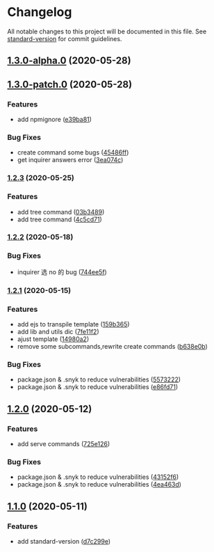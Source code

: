 # Changelog

All notable changes to this project will be documented in this file. See [standard-version](https://github.com/conventional-changelog/standard-version) for commit guidelines.

## [1.3.0-alpha.0](https://github.com/Tauleos/bsi-cli/compare/v1.3.0-patch.0...v1.3.0-alpha.0) (2020-05-28)

## [1.3.0-patch.0](https://github.com/Tauleos/bsi-cli/compare/v1.2.3...v1.3.0-patch.0) (2020-05-28)

### Features

- add npmignore ([e39ba81](https://github.com/Tauleos/bsi-cli/commit/e39ba81868bdad63bfd3dd87ff27a1c516ee52ca))

### Bug Fixes

- create command some bugs ([45486ff](https://github.com/Tauleos/bsi-cli/commit/45486ff1cd6fe8518b4f9cbf28b7c20de253d307))
- get inquirer answers error ([3ea074c](https://github.com/Tauleos/bsi-cli/commit/3ea074c4d615fc8c2400f668969dc1a89bf676f3))

### [1.2.3](https://github.com/Tauleos/bsi-cli/compare/v1.2.2...v1.2.3) (2020-05-25)

### Features

- add tree command ([03b3489](https://github.com/Tauleos/bsi-cli/commit/03b3489aabd19f2e614df74ea50ca2b587e406c8))
- add tree command ([4c5cd71](https://github.com/Tauleos/bsi-cli/commit/4c5cd7197635a87d2364e273e5c0ed2913e81393))

### [1.2.2](https://github.com/Tauleos/bsi-cli/compare/v1.2.1...v1.2.2) (2020-05-18)

### Bug Fixes

- inquirer 选 no 的 bug ([744ee5f](https://github.com/Tauleos/bsi-cli/commit/744ee5f5cba9617cdf6d90e0fa870153f6de518e))

### [1.2.1](https://github.com/Tauleos/bsi-cli/compare/v1.2.0...v1.2.1) (2020-05-15)

### Features

- add ejs to transpile template ([159b365](https://github.com/Tauleos/bsi-cli/commit/159b36560eab88f085e289e3f7f9d46f6f8e65b3))
- add lib and utils dic ([7fe11f2](https://github.com/Tauleos/bsi-cli/commit/7fe11f217cc18a3157c4aa1dde25fb627f67ee23))
- ajust template ([14980a2](https://github.com/Tauleos/bsi-cli/commit/14980a2172fa0199e28ddbdb81a4fd4089ae3fe7))
- remove some subcommands,rewrite create commands ([b638e0b](https://github.com/Tauleos/bsi-cli/commit/b638e0b4d0f46320bb006cc67565404190475bf0))

### Bug Fixes

- package.json & .snyk to reduce vulnerabilities ([5573222](https://github.com/Tauleos/bsi-cli/commit/55732220accac55c6a78fc1d376ef8bee15d9939))
- package.json & .snyk to reduce vulnerabilities ([e86fd71](https://github.com/Tauleos/bsi-cli/commit/e86fd711ec83bf4975a2133788f773d912ea3a1a))

## [1.2.0](https://github.com/Tauleos/bsi-cli/compare/v1.1.0...v1.2.0) (2020-05-12)

### Features

- add serve commands ([725e126](https://github.com/Tauleos/bsi-cli/commit/725e126eed39a1ce42470f1308015a19791934bb))

### Bug Fixes

- package.json & .snyk to reduce vulnerabilities ([43152f6](https://github.com/Tauleos/bsi-cli/commit/43152f6b9cbc4ecc47e3d487690a47124284cfc2))
- package.json & .snyk to reduce vulnerabilities ([4ea463d](https://github.com/Tauleos/bsi-cli/commit/4ea463d85925f608fcaea99cbf3f142a0db74093))

## [1.1.0](https://github.com/Tauleos/bsi-cli/compare/v1.0.10...v1.1.0) (2020-05-11)

### Features

- add standard-version ([d7c299e](https://github.com/Tauleos/bsi-cli/commit/d7c299e043bbd28b1aa414e3485c899020b81673))
